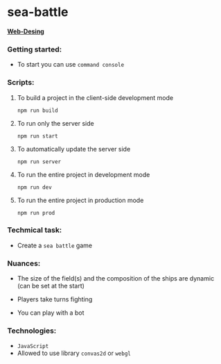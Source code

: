 # sea-battle

<!-- **[Demo]()** -->

**[Web-Desing](https://www.figma.com/file/ApeaWdNoGTtZtzwxxbouK5/sea-battel?node-id=0%3A1)**

### Getting started:

- To start you can use `command console`

### Scripts: 
1. To build a project in the client-side development mode

   ```
   npm run build
   ```

3. To run only the server side

   ```
   npm run start
   ```

4. To automatically update the server side

   ```
   npm run server
   ```

5. To run the entire project in development mode

   ```
   npm run dev
   ```

6. To run the entire project in production mode

   ```
   npm run prod
   ```


### Techmical task:

- Create a `sea battle` game

### Nuances:

- The size of the field(s) and the composition of the ships are dynamic (can be set at the start)

- Players take turns fighting

- You can play with a bot

### Technologies:

- `JavaScript`
- Allowed to use library `convas2d` or `webgl`
